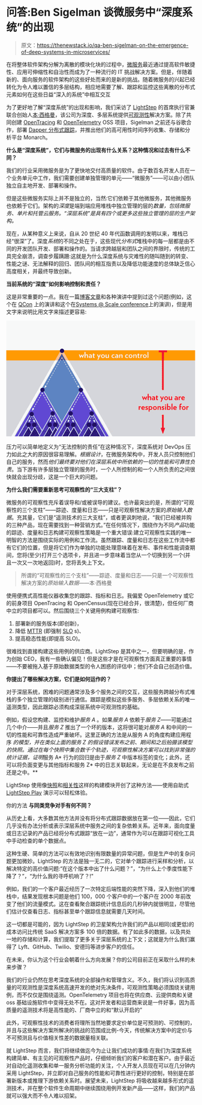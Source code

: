 # 问答:Ben Sigelman 谈微服务中“深度系统”的出现

> 原文：<https://thenewstack.io/qa-ben-sigelman-on-the-emergence-of-deep-systems-in-microservices/>

在将整体软件架构分解为离散的模块化块的过程中，[微服务](https://thenewstack.io/category/microservices/)最近通过提高软件敏捷性、应用可伸缩性和自治性而成为了一种流行的 IT 挑战解决方案。但是，伴随着新的、面向服务的软件架构的这些好处而来的是新的挑战。随着微服务的兴起已经转化为令人难以置信的多层结构，相应地需要了解、跟踪和监控这些离散的分布式元素如何在这些日益“深入的系统”中相互交互

为了更好地了解“深度系统”的出现和影响，我们采访了 [LightStep](https://lightstep.com/) 的首席执行官兼联合创始人[本·西格曼](https://www.linkedin.com/in/bensigelman/)，该公司为深度、多层系统提供[可观测性](https://thenewstack.io/observability-a-3-year-retrospective/)解决方案。除了共同创建 [OpenTracing](https://opentracing.io/) 和 [OpenTelemetry](https://opentelemetry.io/) OSS 项目，Sigelman 之前还与谷歌合作，部署 [Dapper 分布式跟踪](https://ai.google/research/pubs/pub36356)，并推出他们的高可用性时间序列收集、存储和分析平台 Monarch。

**什么是“深度系统”，它们与微服务的出现有什么关系？这种情况和过去有什么不同？**

我们的行业采用微服务是为了更快地交付高质量的软件。由于数百名开发人员在一个业务单元中工作，我们需要创建单独管理的单元——“微服务”——可以由小团队独立自主地开发、部署和操作。

但是这些微服务实际上并不是独立的，当然:它们依赖于其他微服务，其他微服务也依赖于它们。架构的*深度*是端到端应用堆栈中独立管理的层的*数量，包括微服务、单片和托管云服务。“深层系统”是具有四个或更多这些独立管理的层的生产架构。*

现在，从某种意义上来说，自从 20 世纪 40 年代函数调用的发明以来，堆栈已经“很深”了。深度*系统*的不同之处在于，这些现代*分布式*堆栈中的每一层都是由不同的开发团队开发、部署和操作的。当请求跨越层和团队之间的界限时，传统的工具完全崩溃，调查步履蹒跚:这就是为什么深度系统与灾难性的随叫随到的转变、性能之谜、无法解释的回归、团队间的相互指责以及降低功能速度的总体缺乏信心高度相关，并最终导致创新。

**当前系统的“深度”如何影响控制和责任？**

这是非常重要的一点。我在一篇[博客文章](https://lightstep.com/blog/how-deep-systems-broke-observability-and-what-we-can-do-about-it/)和各种演讲中提到过这个问题(例如，这个在 [QCon](https://qconsf.com/sf2019/presentation/architectures-scale-deep-regaining-control-deep-systems) 上的演讲和这个在[Systems @ Scale conference](https://atscaleconference.com/videos/systems-scale-2019-how-deep-systems-broke-observability-and-what-we-can-do-about-it/)上的演讲)，但是用文字来说明比用文字来描述更容易:

![](img/e8b72940098a47c3484b7f195413a4cd.png)

压力可以简单地定义为“无法控制的责任”在这种情况下，深度系统对 DevOps 压力如此之大的原因很容易理解。*根据设计*，在微服务架构中，开发人员只控制他们自己的服务，然而*他们最终要对他们在深层系统中所依赖的一切的性能和可靠性负责*。当下游有许多层独立管理的服务时，一个人所控制的和一个人所负责的之间很快就会出现分歧，这是一个巨大的问题。

**为什么我们需要重新思考可观察性的“三大支柱”？**

微服务的可观察性充斥着误导和/或被误导的建议。也许最突出的是，所谓的“可观察性的三个支柱”——踪迹、度量和日志——只是可观察性解决方案的*原始输入数据*。充其量，它们是“遥测技术的三大支柱”，或者更讽刺地说，“我们已经被并购的三种产品，现在需要找到一种营销方式。”在任何情况下，围绕作为不同*产品*功能的踪迹、度量和日志构建可观察性策略是一个重大错误:建立可观察性实践的唯一明智的方法是围绕实际的用例和工作流。虽然跟踪、度量和日志在这些工作流中都有它们的位置，但是将它们作为单独的功能处理意味着在发布、事件和性能调查期间，您将(至少)打开三个选项卡，并且进一步意味着当您从一个切换到另一个(并且一次又一次地返回)时，您将丢失上下文。

> 所谓的“可观察性的三个支柱”——踪迹、度量和日志——只是一个可观察性解决方案的*原始输入数据*——本·西格曼

使用便携式高性能仪器收集您的跟踪、指标和日志。我偏爱 OpenTelemetry 或它的前身项目 OpenTracing 和 OpenCensus(现在已经合并，很清楚)，但任何厂商中立的项目都可以。然后围绕三个关键用例构建可观察性:

1.  部署新的服务版本(即创新)，
2.  降低 [MTTR](https://en.wikipedia.org/wiki/Mean_time_to_repair) (即强制 [SLO](https://en.wikipedia.org/wiki/Service-level_objective) s)、
3.  提高稳态性能(即提高 SLO)。

很难找到直接构建这些用例的供应商。LightStep 是其中之一，但要明确的是，作为创始 CEO，我有一些确认偏见！但是这些才是在可观察性方面真正重要的事情——不要被拖入基于原始数据类型的令人困惑的评估中；他们不会自己创造价值。

**你提出了哪些解决方案，它们是如何运作的？**

对于深层系统，困难的问题通常涉及多个服务之间的交互，这些服务跨越分布式堆栈的多个独立管理的级别进行通信。跟踪是模拟这些多服务、多层依赖关系的唯一遥测类型，因此跟踪必须构成深层系统中可观测性的基础。

例如，假设您构建、监控和维护*服务 A* 。如果*服务 A* 依赖于*服务 Z*——可能通过几个中介——并且*服务 Z* 推出了一个坏的版本，这将很可能对*服务 A* 和中间的一切的性能和可靠性造成严重破坏。这里正确的方法是从服务 A 的角度构建应用程序 ***的模型，并在类似上面的*服务 Z* 的假设错误发布之前、期间和之后拍摄该模型的快照。通过在每个快照中集合数千个轨迹，可观察性解决方案可以找到非常强的统计证据，证明*服务 A* 行为的回归是由于*服务 Z* 中版本标签的变化；此外，还可以将负面变更与其他指标和服务 Z* 中的日志关联起来，无论是在不良发布之前还是之中。**

LightStep 使用像[快照](https://lightstep.com/blog/snapshots-detailed-system-behavior-saved-shareable/)和[相关性](https://lightstep.com/correlations/)这样的构建模块开创了这种方法——使用自助式 [LightStep Play](https://lightstep.com/play/) 演示可以轻松体验。

你的方法 **与同类竞争对手有何不同？**

从历史上看，大多数其他方法并没有将分布式跟踪数据放在第一位——因此，它们几乎没有办法分析或表示深层系统中服务之间的复杂依赖关系。近年来，面向度量或日志记录的产品已经将分布式跟踪“放在一边”，通常作为可以在跟踪可视化工具中手动检查的单个数据点。

这种生硬、简单的方法可以有效地识别有限数量的异常问题，但是生产中的复杂问题更加微妙。LightStep 的方法是独一无二的，它对单个跟踪进行采样和分析，以解决特定的高价值问题:“在这个版本中出了什么问题？”，“为什么上个季度性能下降了？”，“为什么我的寻呼机响了？!"

例如，我们的一个客户最近经历了一次特定后端性能的突然下降，深入到他们的堆栈中，结果发现根本问题是他们 100，000 个客户中的一个客户在 2000 年前改变了他们的流量模式。这在查看聚合跟踪统计信息后的几秒钟内就很明显，尽管他们估计仅查看日志、指标甚至单个跟踪信息就需要几天时间。

这一切都是可能的，因为 LightStep 的卫星架构允许我们的产品以相同(或更低)的成本访问比传统 SaaS 解决方案多 100 倍的数据。有了如此多的数据，以及共处一地的存储和计算，我们提取了更多关于深层系统的上下文；这就是为什么我们赢得了 Lyft、GitHub、Twilio、安德玛等进步客户的信任。

在未来，你认为这个行业会朝着什么方向发展？你的公司目前正在采取什么样的未来步骤？

我们的行业仍然在思考深度系统的全部操作和管理含义。不久，我们将认识到高质量的可观测性是深度系统高速开发的绝对先决条件，可观测性策略必须围绕关键用例，而不仅仅是围绕遥测。OpenTelemetry 项目也将在供应商、云提供商和关键 oss 基础设施软件中变得无处不在。这对开发者和运营商来说是一件好事，因为高质量的遥测技术将是高性能的、厂商中立的和“默认开启的”

此外，可观察性技术的消费者将理所当然地要求定价单位是可预测的、可控制的，并且与这些解决方案所解决的挑战的范围成比例-今天，传统解决方案中的定价与不可预测且与价值相关性差的数据量相关联。

就 LightStep 而言，我们将继续做迄今为止让我们成功的事情:在我们为深度系统构建简单、有主见的可观察性产品时，仔细倾听我们的客户和潜在客户。由于最近对自动化遥测收集和单一服务分析功能的关注，个人开发人员现在可以在几分钟内采用 LightStep，并立即对自己服务的性能和可靠性进行更好的控制，特别是在部署新版本或推理下游依赖关系时。展望未来，LightStep 将吸收越来越多形式的遥测技术，并在整个软件生命周期中继续围绕用例开发新产品——这样，我们的产品就可以强大而不令人难以招架。

<svg viewBox="0 0 68 31" version="1.1" xmlns:xlink="http://www.w3.org/1999/xlink"><title>Group</title> <desc>Created with Sketch.</desc></svg>